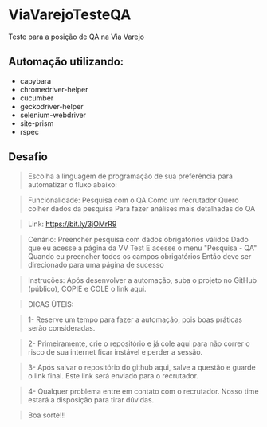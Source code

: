 # ViaVarejoTesteQA
Teste para a posição de QA na Via Varejo

## Automação utilizando:

* capybara
* chromedriver-helper
* cucumber
* geckodriver-helper
* selenium-webdriver
* site-prism
* rspec

## Desafio

> Escolha a linguagem de programação de sua preferência para automatizar o fluxo abaixo:  

> Funcionalidade: Pesquisa com o QA 
> Como um recrutador
> Quero colher dados da pesquisa 
> Para fazer análises mais detalhadas do QA
 
> Link: https://bit.ly/3jOMrR9
 
> Cenário: Preencher pesquisa com dados obrigatórios válidos
> Dado que eu acesse a página da VV Test
> E acesse o menu "Pesquisa - QA"
> Quando eu preencher todos os campos obrigatórios 
> Então deve ser direcionado para uma página de sucesso

> Instruções: Após desenvolver a automação, suba o projeto no GitHub (público), COPIE e COLE o link aqui.

> DICAS ÚTEIS:

> 1- Reserve um tempo para fazer a automação, pois boas práticas serão consideradas.

> 2- Primeiramente, crie o repositório e já cole aqui para não correr o risco de sua internet ficar instável e perder a sessão.

> 3- Após salvar o repositório do github aqui, salve a questão e guarde o link final. Este link será enviado para o recrutador.

> 4- Qualquer problema entre em contato com o recrutador. Nosso time estará a disposição para tirar dúvidas.

> Boa sorte!!!
